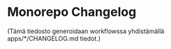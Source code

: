# Monorepo Changelog

(Tämä tiedosto generoidaan workflowssa yhdistämällä apps/*/CHANGELOG.md tiedot.)
